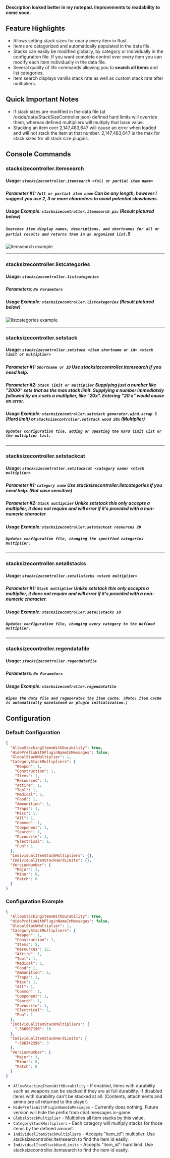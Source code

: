 **Description looked better in my notepad. Improvements to readability to come soon.**
## Feature Highlights
* Allows setting stack sizes for nearly every item in Rust.
* Items are catagorized and automatically populated in the data file.
* Stacks can easily be modified globally, by category or individually in the configuration file. If you want complete control over every item you can modify each item individually in the data file.
* Several quality of life commands allowing you to **search all items** and list categories.
* Item search displays vanilla stack rate as well as custom stack rate after multipliers.


## Quick Important Notes
* If stack sizes are modified in the data file (at /oxide/data/StackSizeController.json) defined hard limits will override them, whereas defined multipliers will multiply that base value.
* Stacking an item over 2,147,483,647 will cause an error when loaded and will not stack the item at that number. 2,147,483,647 is the max for stack sizes for all stack size plugins.


## Console Commands
### **stacksizecontroller.itemsearch**
##### **Usage:** `stacksizecontroller.itemsearch <full or partial item name>`
##### **Parameter #1:** `full or partial item name` Can be any length, however I suggest you use 2, 3 or more characters to avoid potential slowdowns.
##### **Usage Example:** `stacksizecontroller.itemsearch pic` (Result pictured below)

##### `Searches item display names, descriptions, and shortnames for all or partial results and returns them in an organized list.`5

![itemsearch example](https://i.imgur.com/yOUagsF.png)

----

### **stacksizecontroller.listcategories**
##### **Usage:** `stacksizecontroller.listcategories`
##### **Parameters:** `No Parameters`
##### **Usage Example:** `stacksizecontroller.listcategories` (Result pictured below)

![listcategories example](https://i.imgur.com/CsbGcSB.png)

----

### **stacksizecontroller.setstack**
##### **Usage:** `stacksizecontroller.setstack <item shortname or id> <stack limit or multiplier>`
##### **Parameter #1:** `Shortname or ID` Use stacksizecontroller.itemsearch if you need help.
##### **Parameter #2:** `Stack limit or multiplier` Supplying just a number like "2000" sets that as the max stack limit. Supplying a number immediately followed by an x sets a multiplier, like "20x". Entering "20 x" would cause an error.
##### **Usage Example:** `stacksizecontroller.setstack generator.wind.scrap 5` (Hard limit) or `stacksizecontroller.setstack wood 20x` (Multiplier)

##### `Updates configuration file, adding or updating the hard limit list or the multiplier list.`

----

### **stacksizecontroller.setstackcat**
##### **Usage:** `stacksizecontroller.setstackcat <category name> <stack multiplier>`
##### **Parameter #1:** `category name` Use stacksizecontroller.listcategories if you need help. (Not case sensitive)
##### **Parameter #2:** `Stack multiplier` Unlike setstack this only accepts a multiplier, it does not require and will error if it's provided with a non-numeric character.
##### **Usage Example:** `stacksizecontroller.setstackcat resources 20`

##### `Updates configuration file, changing the specified categories multiplier.`

----

### **stacksizecontroller.setallstacks**
##### **Usage:** `stacksizecontroller.setallstacks <stack multiplier>`
##### **Parameter #1:** `Stack multiplier` Unlike setstack this only accepts a multiplier, it does not require and will error if it's provided with a non-numeric character.
##### **Usage Example:** `stacksizecontroller.setallstacks 10`

##### `Updates configuration file, changing every category to the defined multiplier.`

----

### **stacksizecontroller.regendatafile**
##### **Usage:** `stacksizecontroller.regendatafile`
##### **Parameters:** `No Parameters`
##### **Usage Example:** `stacksizecontroller.regendatafile`

##### `Wipes the data file and regenerates the item cache. (Note: Item cache is automatically maintained on plugin initialization.)`


## Configuration

### Default Configuration
```json
{
  "AllowStackingItemsWithDurability": true,
  "HidePrefixWithPluginNameInMessages": false,
  "GlobalStackMultiplier": 1,
  "CategoryStackMultipliers": {
    "Weapon": 1,
    "Construction": 1,
    "Items": 1,
    "Resources": 1,
    "Attire": 1,
    "Tool": 1,
    "Medical": 1,
    "Food": 1,
    "Ammunition": 1,
    "Traps": 1,
    "Misc": 1,
    "All": 1,
    "Common": 1,
    "Component": 1,
    "Search": 1,
    "Favourite": 1,
    "Electrical": 1,
    "Fun": 1
  },
  "IndividualItemStackMultipliers": {},
  "IndividualItemStackHardLimits": {},
  "VersionNumber": {
    "Major": 3,
    "Minor": 0,
    "Patch": 0
  }
}
```

### Configuration Example
```json
{
  "AllowStackingItemsWithDurability": true,
  "HidePrefixWithPluginNameInMessages": false,
  "GlobalStackMultiplier": 1,
  "CategoryStackMultipliers": {
    "Weapon": 1,
    "Construction": 1,
    "Items": 5,
    "Resources": 12,
    "Attire": 1,
    "Tool": 1,
    "Medical": 1,
    "Food": 1,
    "Ammunition": 1,
    "Traps": 1,
    "Misc": 1,
    "All": 1,
    "Common": 1,
    "Component": 1,
    "Search": 1,
    "Favourite": 1,
    "Electrical": 1,
    "Fun": 1
  },
  "IndividualItemStackMultipliers": {
    "-566907190": 10
  },
  "IndividualItemStackHardLimits": {
    "-586342290": 3
  },
  "VersionNumber": {
    "Major": 3,
    "Minor": 0,
    "Patch": 0
  }
}
```

- `AllowStackingItemsWithDurability` - If enabled, items with durability such as weapons can be stacked if they are at full durability. If disabled items with durability can't be stacked at all. (Contents, attachments and ammo are all returned to the player)
- `HidePrefixWithPluginNameInMessages` - Currently does nothing. Future version will hide the prefix from chat messages in-game.
- `GlobalStackMultiplier` - Multiplies all item stacks by this value.
- `CategoryStackMultipliers` - Each category will multiply stacks for those items by the defined amount.
- `IndividualItemStackMultipliers` - Accepts "item_id": multiplier. Use stacksizecontroller.itemsearch to find the item id easily.
- `IndividualItemStackHardLimits` - Accepts "item_id": hard limit. Use stacksizecontroller.itemsearch to find the item id easily.